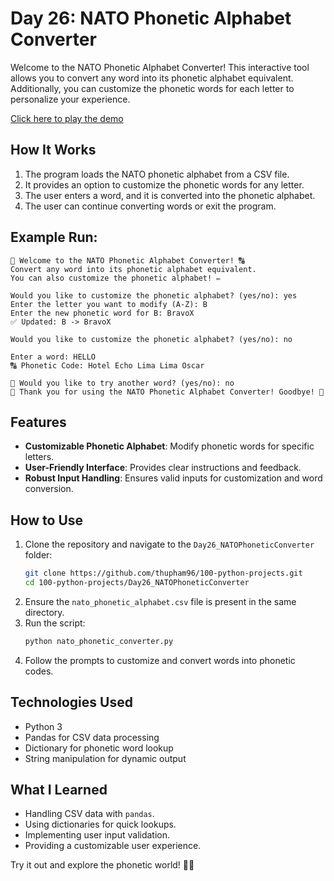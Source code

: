 # Day 26: NATO Phonetic Alphabet Converter

Welcome to the NATO Phonetic Alphabet Converter! This interactive tool allows you to convert any word into its phonetic alphabet equivalent. Additionally, you can customize the phonetic words for each letter to personalize your experience.

[Click here to play the demo](https://trinket.io/python3/bb713b532c28?outputOnly=true)

## How It Works

1. The program loads the NATO phonetic alphabet from a CSV file.
2. It provides an option to customize the phonetic words for any letter.
3. The user enters a word, and it is converted into the phonetic alphabet.
4. The user can continue converting words or exit the program.

## Example Run:
```plaintext
📖 Welcome to the NATO Phonetic Alphabet Converter! 🔠
Convert any word into its phonetic alphabet equivalent.
You can also customize the phonetic alphabet! ✏️

Would you like to customize the phonetic alphabet? (yes/no): yes
Enter the letter you want to modify (A-Z): B
Enter the new phonetic word for B: BravoX
✅ Updated: B -> BravoX

Would you like to customize the phonetic alphabet? (yes/no): no

Enter a word: HELLO
🔠 Phonetic Code: Hotel Echo Lima Lima Oscar

🔄 Would you like to try another word? (yes/no): no
👋 Thank you for using the NATO Phonetic Alphabet Converter! Goodbye! 🚀
```

## Features

- **Customizable Phonetic Alphabet**: Modify phonetic words for specific letters.
- **User-Friendly Interface**: Provides clear instructions and feedback.
- **Robust Input Handling**: Ensures valid inputs for customization and word conversion.

## How to Use

1. Clone the repository and navigate to the `Day26_NATOPhoneticConverter` folder:
   ```bash
   git clone https://github.com/thupham96/100-python-projects.git
   cd 100-python-projects/Day26_NATOPhoneticConverter
   ```
2. Ensure the `nato_phonetic_alphabet.csv` file is present in the same directory.
3. Run the script:
   ```bash
   python nato_phonetic_converter.py
   ```
4. Follow the prompts to customize and convert words into phonetic codes.

## Technologies Used

- Python 3
- Pandas for CSV data processing
- Dictionary for phonetic word lookup
- String manipulation for dynamic output

## What I Learned

- Handling CSV data with `pandas`.
- Using dictionaries for quick lookups.
- Implementing user input validation.
- Providing a customizable user experience.

Try it out and explore the phonetic world! 🔡🚀
